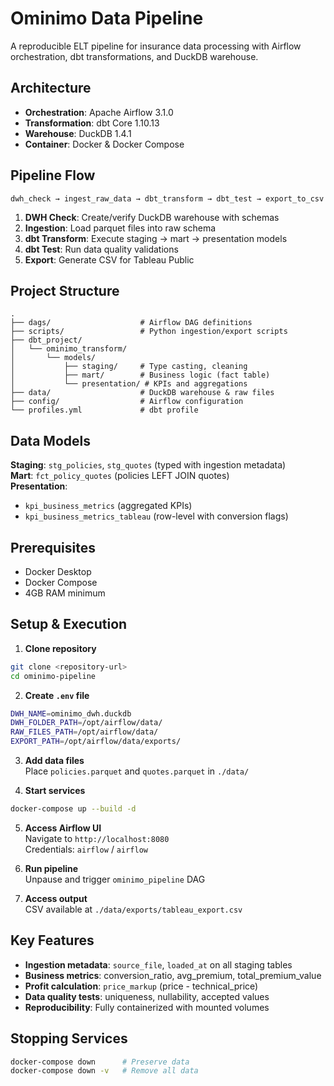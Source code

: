 # Ominimo Data Pipeline

A reproducible ELT pipeline for insurance data processing with Airflow orchestration, dbt transformations, and DuckDB warehouse.

## Architecture

- **Orchestration**: Apache Airflow 3.1.0
- **Transformation**: dbt Core 1.10.13
- **Warehouse**: DuckDB 1.4.1
- **Container**: Docker & Docker Compose

## Pipeline Flow
```
dwh_check → ingest_raw_data → dbt_transform → dbt_test → export_to_csv
```

1. **DWH Check**: Create/verify DuckDB warehouse with schemas
2. **Ingestion**: Load parquet files into raw schema
3. **dbt Transform**: Execute staging → mart → presentation models
4. **dbt Test**: Run data quality validations
5. **Export**: Generate CSV for Tableau Public

## Project Structure
```
.
├── dags/                    # Airflow DAG definitions
├── scripts/                 # Python ingestion/export scripts
├── dbt_project/
│   └── ominimo_transform/
│       └── models/
│           ├── staging/     # Type casting, cleaning
│           ├── mart/        # Business logic (fact table)
│           └── presentation/ # KPIs and aggregations
├── data/                    # DuckDB warehouse & raw files
├── config/                  # Airflow configuration
└── profiles.yml             # dbt profile
```

## Data Models

**Staging**: `stg_policies`, `stg_quotes` (typed with ingestion metadata)  
**Mart**: `fct_policy_quotes` (policies LEFT JOIN quotes)  
**Presentation**: 
- `kpi_business_metrics` (aggregated KPIs)
- `kpi_business_metrics_tableau` (row-level with conversion flags)

## Prerequisites

- Docker Desktop
- Docker Compose
- 4GB RAM minimum

## Setup & Execution

1. **Clone repository**
```bash
git clone <repository-url>
cd ominimo-pipeline
```

2. **Create `.env` file**
```bash
DWH_NAME=ominimo_dwh.duckdb
DWH_FOLDER_PATH=/opt/airflow/data/
RAW_FILES_PATH=/opt/airflow/data/
EXPORT_PATH=/opt/airflow/data/exports/
```

3. **Add data files**  
Place `policies.parquet` and `quotes.parquet` in `./data/`

4. **Start services**
```bash
docker-compose up --build -d
```

5. **Access Airflow UI**  
Navigate to `http://localhost:8080`  
Credentials: `airflow` / `airflow`

6. **Run pipeline**  
Unpause and trigger `ominimo_pipeline` DAG

7. **Access output**  
CSV available at `./data/exports/tableau_export.csv`

## Key Features

- **Ingestion metadata**: `source_file`, `loaded_at` on all staging tables
- **Business metrics**: conversion_ratio, avg_premium, total_premium_value
- **Profit calculation**: `price_markup` (price - technical_price)
- **Data quality tests**: uniqueness, nullability, accepted values
- **Reproducibility**: Fully containerized with mounted volumes

## Stopping Services
```bash
docker-compose down      # Preserve data
docker-compose down -v   # Remove all data
```